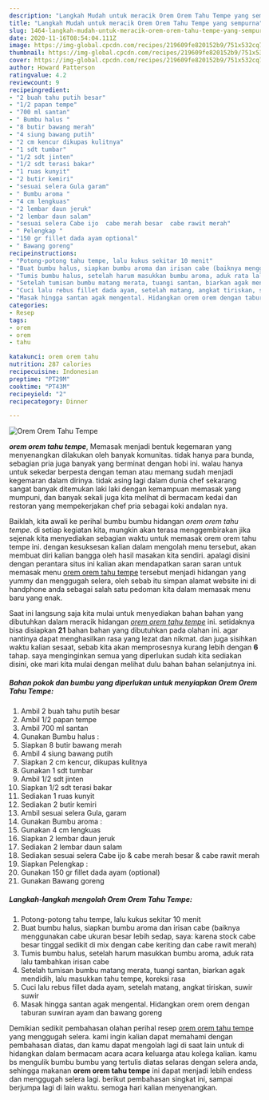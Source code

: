 ```yaml
---
description: "Langkah Mudah untuk meracik Orem Orem Tahu Tempe yang sempurna"
title: "Langkah Mudah untuk meracik Orem Orem Tahu Tempe yang sempurna"
slug: 1464-langkah-mudah-untuk-meracik-orem-orem-tahu-tempe-yang-sempurna
date: 2020-11-16T08:54:04.111Z
image: https://img-global.cpcdn.com/recipes/219609fe820152b9/751x532cq70/orem-orem-tahu-tempe-foto-resep-utama.jpg
thumbnail: https://img-global.cpcdn.com/recipes/219609fe820152b9/751x532cq70/orem-orem-tahu-tempe-foto-resep-utama.jpg
cover: https://img-global.cpcdn.com/recipes/219609fe820152b9/751x532cq70/orem-orem-tahu-tempe-foto-resep-utama.jpg
author: Howard Patterson
ratingvalue: 4.2
reviewcount: 9
recipeingredient:
- "2 buah tahu putih besar"
- "1/2 papan tempe"
- "700 ml santan"
- " Bumbu halus "
- "8 butir bawang merah"
- "4 siung bawang putih"
- "2 cm kencur dikupas kulitnya"
- "1 sdt tumbar"
- "1/2 sdt jinten"
- "1/2 sdt terasi bakar"
- "1 ruas kunyit"
- "2 butir kemiri"
- "sesuai selera Gula garam"
- " Bumbu aroma "
- "4 cm lengkuas"
- "2 lembar daun jeruk"
- "2 lembar daun salam"
- "sesuai selera Cabe ijo  cabe merah besar  cabe rawit merah"
- " Pelengkap "
- "150 gr fillet dada ayam optional"
- " Bawang goreng"
recipeinstructions:
- "Potong-potong tahu tempe, lalu kukus sekitar 10 menit"
- "Buat bumbu halus, siapkan bumbu aroma dan irisan cabe (baiknya menggunakan cabe ukuran besar lebih sedap, saya: karena stock cabe besar tinggal sedikit di mix dengan cabe keriting dan cabe rawit merah)"
- "Tumis bumbu halus, setelah harum masukkan bumbu aroma, aduk rata lalu tambahkan irisan cabe"
- "Setelah tumisan bumbu matang merata, tuangi santan, biarkan agak mendidih, lalu masukkan tahu tempe, koreksi rasa"
- "Cuci lalu rebus fillet dada ayam, setelah matang, angkat tiriskan, suwir suwir"
- "Masak hingga santan agak mengental. Hidangkan orem orem dengan taburan suwiran ayam dan bawang goreng"
categories:
- Resep
tags:
- orem
- orem
- tahu

katakunci: orem orem tahu 
nutrition: 287 calories
recipecuisine: Indonesian
preptime: "PT29M"
cooktime: "PT43M"
recipeyield: "2"
recipecategory: Dinner

---
```



![Orem Orem Tahu Tempe](https://img-global.cpcdn.com/recipes/219609fe820152b9/751x532cq70/orem-orem-tahu-tempe-foto-resep-utama.jpg)

<b><i>orem orem tahu tempe</i></b>, Memasak menjadi bentuk kegemaran yang menyenangkan dilakukan oleh banyak komunitas. tidak hanya para bunda, sebagian pria juga banyak yang berminat dengan hobi ini. walau hanya untuk sekedar berpesta dengan teman atau memang sudah menjadi kegemaran dalam dirinya. tidak asing lagi dalam dunia chef sekarang sangat banyak ditemukan laki laki dengan kemampuan memasak yang mumpuni, dan banyak sekali juga kita melihat di bermacam kedai dan restoran yang mempekerjakan chef pria sebagai koki andalan nya.

Baiklah, kita awali ke perihal bumbu bumbu hidangan <i>orem orem tahu tempe</i>. di setiap kegiatan kita, mungkin akan terasa menggembirakan jika sejenak kita menyediakan sebagian waktu untuk memasak orem orem tahu tempe ini. dengan kesuksesan kalian dalam mengolah menu tersebut, akan membuat diri kalian bangga oleh hasil masakan kita sendiri. apalagi disini dengan perantara situs ini kalian akan mendapatkan saran saran untuk memasak menu <u>orem orem tahu tempe</u> tersebut menjadi hidangan yang yummy dan menggugah selera, oleh sebab itu simpan alamat website ini di handphone anda sebagai salah satu pedoman kita dalam memasak menu baru yang enak.




Saat ini langsung saja kita mulai untuk menyediakan bahan bahan yang dibutuhkan dalam meracik hidangan <u><i>orem orem tahu tempe</i></u> ini. setidaknya bisa disiapkan <b>21</b> bahan bahan yang dibutuhkan pada olahan ini. agar nantinya dapat menghasilkan rasa yang lezat dan nikmat. dan juga sisihkan waktu kalian sesaat, sebab kita akan memprosesnya kurang lebih dengan <b>6</b> tahap. saya menginginkan semua yang diperlukan sudah kita sediakan disini, oke mari kita mulai dengan melihat dulu bahan bahan selanjutnya ini.

<!--inarticleads1-->

##### Bahan pokok dan bumbu yang diperlukan untuk menyiapkan Orem Orem Tahu Tempe:

1. Ambil 2 buah tahu putih besar
1. Ambil 1/2 papan tempe
1. Ambil 700 ml santan
1. Gunakan  Bumbu halus :
1. Siapkan 8 butir bawang merah
1. Ambil 4 siung bawang putih
1. Siapkan 2 cm kencur, dikupas kulitnya
1. Gunakan 1 sdt tumbar
1. Ambil 1/2 sdt jinten
1. Siapkan 1/2 sdt terasi bakar
1. Sediakan 1 ruas kunyit
1. Sediakan 2 butir kemiri
1. Ambil sesuai selera Gula, garam
1. Gunakan  Bumbu aroma :
1. Gunakan 4 cm lengkuas
1. Siapkan 2 lembar daun jeruk
1. Sediakan 2 lembar daun salam
1. Sediakan sesuai selera Cabe ijo &amp; cabe merah besar &amp; cabe rawit merah
1. Siapkan  Pelengkap :
1. Gunakan 150 gr fillet dada ayam (optional)
1. Gunakan  Bawang goreng




<!--inarticleads2-->

##### Langkah-langkah mengolah Orem Orem Tahu Tempe:

1. Potong-potong tahu tempe, lalu kukus sekitar 10 menit
1. Buat bumbu halus, siapkan bumbu aroma dan irisan cabe (baiknya menggunakan cabe ukuran besar lebih sedap, saya: karena stock cabe besar tinggal sedikit di mix dengan cabe keriting dan cabe rawit merah)
1. Tumis bumbu halus, setelah harum masukkan bumbu aroma, aduk rata lalu tambahkan irisan cabe
1. Setelah tumisan bumbu matang merata, tuangi santan, biarkan agak mendidih, lalu masukkan tahu tempe, koreksi rasa
1. Cuci lalu rebus fillet dada ayam, setelah matang, angkat tiriskan, suwir suwir
1. Masak hingga santan agak mengental. Hidangkan orem orem dengan taburan suwiran ayam dan bawang goreng




Demikian sedikit pembahasan olahan perihal resep <u>orem orem tahu tempe</u> yang menggugah selera. kami ingin kalian dapat memahami dengan pembahasan diatas, dan kamu dapat mengolah lagi di saat lain untuk di hidangkan dalam bermacam acara acara keluarga atau kolega kalian. kamu bs mengulik bumbu bumbu yang tertulis diatas selaras dengan selera anda, sehingga makanan <b>orem orem tahu tempe</b> ini dapat menjadi lebih endess dan menggugah selera lagi. berikut pembahasan singkat ini, sampai berjumpa lagi di lain waktu. semoga hari kalian menyenangkan.
